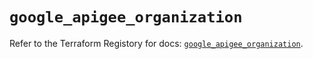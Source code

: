 # `google_apigee_organization`

Refer to the Terraform Registory for docs: [`google_apigee_organization`](https://registry.terraform.io/providers/hashicorp/google-beta/5.7.0/docs/resources/google_apigee_organization).

